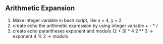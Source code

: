 ## Arithmetic Expansion

1. Make integer variable in bash script, like x = 4, y = 2
2. create echo the arithmetic expression by using integer variable
\+ - * /
3. create echo parantheses exponent and modulo 
(2 + 3) * 4
2 ** 3 -> exponent
4 % 2 -> modulo
 